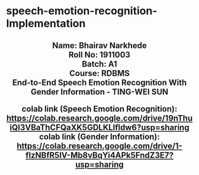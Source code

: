 # speech-emotion-recognition-Implementation

<h2 align="center">
  Name: Bhairav Narkhede<br>
  Roll No: 1911003 <br>
  Batch: A1 <br>
  Course: RDBMS <br>
  End-to-End Speech Emotion Recognition With Gender Information  - TING-WEI SUN <br>

colab link (Speech Emotion Recognition): https://colab.research.google.com/drive/19nThuiQI3VBaThCFQaXK5GDLKLlfldw6?usp=sharing <br>
colab link (Gender Information): https://colab.research.google.com/drive/1-fIzNBfR5lV-Mb8vBqYi4APk5FndZ3E7?usp=sharing
</h2>

